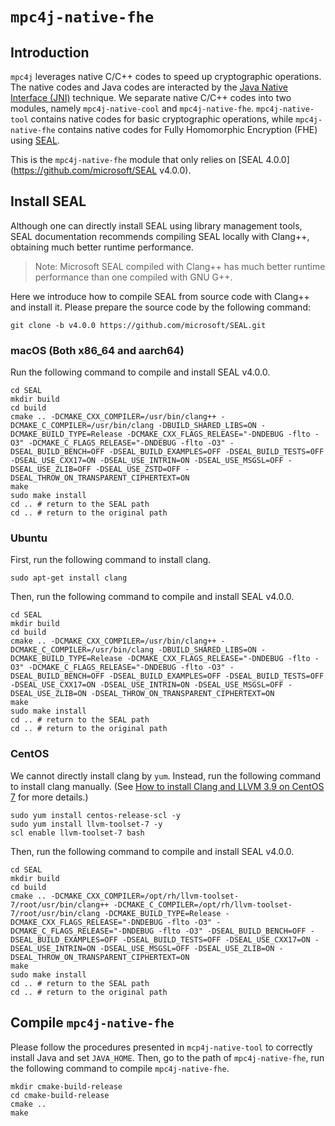# `mpc4j-native-fhe`

## Introduction

`mpc4j` leverages native C/C++ codes to speed up cryptographic operations. The native codes and Java codes are interacted by the [Java Native Interface (JNI)](https://docs.oracle.com/javase/8/docs/technotes/guides/jni/) technique. We separate native C/C++ codes into two modules, namely `mpc4j-native-cool` and `mpc4j-native-fhe`. `mpc4j-native-tool` contains native codes for basic cryptographic operations, while `mpc4j-native-fhe` contains native codes for Fully Homomorphic Encryption (FHE) using [SEAL](https://github.com/microsoft/SEAL).

This is the `mpc4j-native-fhe` module that only relies on [SEAL 4.0.0](https://github.com/microsoft/SEAL v4.0.0).

## Install SEAL

Although one can directly install SEAL using library management tools, SEAL documentation recommends compiling SEAL locally with Clang++, obtaining much better runtime performance.

> Note: Microsoft SEAL compiled with Clang++ has much better runtime performance than one compiled with GNU G++.

Here we introduce how to compile SEAL from source code with Clang++ and install it. Please prepare the source code by the following command:

```shell
git clone -b v4.0.0 https://github.com/microsoft/SEAL.git
```

### macOS (Both x86_64 and aarch64)

Run the following command to compile and install SEAL v4.0.0.

```shell
cd SEAL
mkdir build
cd build
cmake .. -DCMAKE_CXX_COMPILER=/usr/bin/clang++ -DCMAKE_C_COMPILER=/usr/bin/clang -DBUILD_SHARED_LIBS=ON -DCMAKE_BUILD_TYPE=Release -DCMAKE_CXX_FLAGS_RELEASE="-DNDEBUG -flto -O3" -DCMAKE_C_FLAGS_RELEASE="-DNDEBUG -flto -O3" -DSEAL_BUILD_BENCH=OFF -DSEAL_BUILD_EXAMPLES=OFF -DSEAL_BUILD_TESTS=OFF -DSEAL_USE_CXX17=ON -DSEAL_USE_INTRIN=ON -DSEAL_USE_MSGSL=OFF -DSEAL_USE_ZLIB=OFF -DSEAL_USE_ZSTD=OFF -DSEAL_THROW_ON_TRANSPARENT_CIPHERTEXT=ON
make
sudo make install
cd .. # return to the SEAL path
cd .. # return to the original path
```

### Ubuntu

First, run the following command to install clang.

```shell
sudo apt-get install clang
```

Then, run the following command to compile and install SEAL v4.0.0.

```shell
cd SEAL
mkdir build
cd build
cmake .. -DCMAKE_CXX_COMPILER=/usr/bin/clang++ -DCMAKE_C_COMPILER=/usr/bin/clang -DBUILD_SHARED_LIBS=ON -DCMAKE_BUILD_TYPE=Release -DCMAKE_CXX_FLAGS_RELEASE="-DNDEBUG -flto -O3" -DCMAKE_C_FLAGS_RELEASE="-DNDEBUG -flto -O3" -DSEAL_BUILD_BENCH=OFF -DSEAL_BUILD_EXAMPLES=OFF -DSEAL_BUILD_TESTS=OFF -DSEAL_USE_CXX17=ON -DSEAL_USE_INTRIN=ON -DSEAL_USE_MSGSL=OFF -DSEAL_USE_ZLIB=ON -DSEAL_THROW_ON_TRANSPARENT_CIPHERTEXT=ON
make
sudo make install
cd .. # return to the SEAL path
cd .. # return to the original path

```

### CentOS

We cannot directly install clang by `yum`. Instead, run the following command to install clang manually. (See [How to install Clang and LLVM 3.9 on CentOS 7](https://stackoverflow.com/questions/44219158/how-to-install-clang-and-llvm-3-9-on-centos-7/48103599#48103599) for more details.)

```shell
sudo yum install centos-release-scl -y
sudo yum install llvm-toolset-7 -y
scl enable llvm-toolset-7 bash
```

Then, run the following command to compile and install SEAL v4.0.0.

```shell
cd SEAL
mkdir build
cd build
cmake .. -DCMAKE_CXX_COMPILER=/opt/rh/llvm-toolset-7/root/usr/bin/clang++ -DCMAKE_C_COMPILER=/opt/rh/llvm-toolset-7/root/usr/bin/clang -DCMAKE_BUILD_TYPE=Release -DCMAKE_CXX_FLAGS_RELEASE="-DNDEBUG -flto -O3" -DCMAKE_C_FLAGS_RELEASE="-DNDEBUG -flto -O3" -DSEAL_BUILD_BENCH=OFF -DSEAL_BUILD_EXAMPLES=OFF -DSEAL_BUILD_TESTS=OFF -DSEAL_USE_CXX17=ON -DSEAL_USE_INTRIN=ON -DSEAL_USE_MSGSL=OFF -DSEAL_USE_ZLIB=ON -DSEAL_THROW_ON_TRANSPARENT_CIPHERTEXT=ON
make
sudo make install
cd .. # return to the SEAL path
cd .. # return to the original path
```

## Compile `mpc4j-native-fhe`

Please follow the procedures presented in `mcp4j-native-tool` to correctly install Java and set `JAVA_HOME`. Then, go to the path of `mpc4j-native-fhe`, run the following command to compile `mpc4j-native-fhe`.

```shell
mkdir cmake-build-release
cd cmake-build-release
cmake ..
make
```